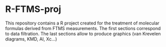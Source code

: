 # R-FTMS-proj
This repository contains a R project created for the treatment of molecular formulas derived from FTMS measurements.
The first sections correspond to data filtration.
The last sections allow to produce graphics (van Krevelen diagrams, KMD, AI, Xc...)

